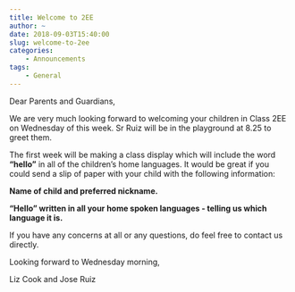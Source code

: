 ```yaml
---
title: Welcome to 2EE
author: ~
date: 2018-09-03T15:40:00
slug: welcome-to-2ee
categories:
    - Announcements
tags:
    - General
---
```


Dear Parents and Guardians,

We are very much looking forward to welcoming your children in Class 2EE on Wednesday of this week. Sr Ruiz will be in the playground at 8.25 to greet them.

The first week will be making a class display which will include the word **“hello”** in all of the children’s home languages.  It would be great if you could send a slip of paper with your child with the following information: 

**Name of child and preferred nickname.**

**“Hello” written in all your home spoken languages -  telling us which language it is.**

If you have any concerns at all or any questions, do feel free to contact us directly. 

Looking forward to Wednesday morning, 

Liz Cook and Jose Ruiz
